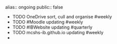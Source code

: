 alias:: ongoing
public:: false

- TODO OneDrive sort, cull and organise #weekly
- TODO #Moodle updating #weekly
- TODO #IBWebsite updating #quarterly
- TODO mcshs-ib.github.io updating #weekly
-